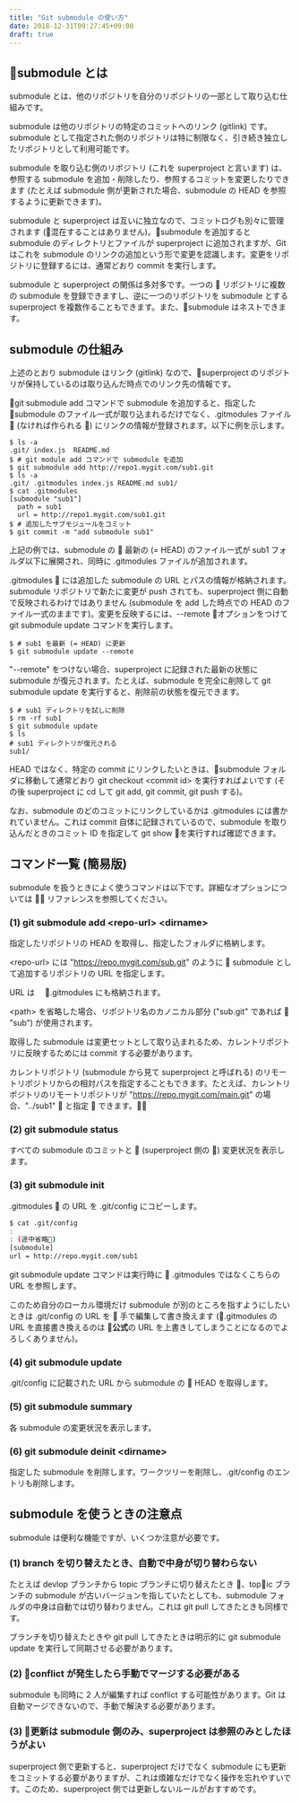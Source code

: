 ```yaml
---
title: "Git submodule の使い方"
date: 2018-12-31T09:27:45+09:00
draft: true
---
```


## submodule とは

submodule とは、他のリポジトリを自分のリポジトリの一部として取り込む仕組みです。

submodule は他のリポジトリの特定のコミットへのリンク (gitlink) です。submodule として指定された側のリポジトリは特に制限なく、引き続き独立したリポジトリとして利用可能です。

submodule を取り込む側のリポジトリ (これを superproject と言います) は、参照する submodule を追加・削除したり、参照するコミットを変更したりできます (たとえば submodule 側が更新された場合、submodule の HEAD を参照するように更新できます)。

submodule と superproject は互いに独立なので、コミットログも別々に管理されます (混在することはありません)。submodule を追加すると submodule のディレクトリとファイルが superproject に追加されますが、Git はこれを submodule のリンクの追加という形で変更を認識します。変更をリポジトリに登録するには、通常どおり commit を実行します。

submodule と superproject の関係は多対多です。一つの  リポジトリに複数の submodule を登録できますし、逆に一つのリポジトリを submodule とする superproject を複数作ることもできます。また、submodule はネストできます。

## submodule の仕組み

上述のとおり submodule はリンク (gitlink) なので、superproject のリポジトリが保持しているのは取り込んだ時点でのリンク先の情報です。

git submodule add コマンドで submodule を追加すると、指定した submodule のファイル一式が取り込まれるだけでなく、.gitmodules ファイル  (なければ作られる ) にリンクの情報が登録されます。以下に例を示します。

```bash:
$ ls -a
.git/ index.js  README.md
$ # git module add コマンドで submodule を追加
$ git submodule add http://repo1.mygit.com/sub1.git
$ ls -a
.git/ .gitmodules index.js README.md sub1/
$ cat .gitmodules
[submodule "sub1"]
  path = sub1
  url = http://repo1.mygit.com/sub1.git
$ # 追加したサブモジュールをコミット
$ git commit -m "add submodule sub1"
```

上記の例では、submodule の  最新の (= HEAD) のファイル一式が sub1 フォルダ以下に展開され、同時に .gitmodules ファイルが追加されます。

.gitmodules  には追加した submodule の URL とパスの情報が格納されます。submodule リポジトリで新たに変更が push されても、superproject 側に自動で反映されるわけではありません (submodule を add した時点での HEAD のファイル一式のままです)。変更を反映するには、--remote オプションをつけて git submodule update コマンドを実行します。

```bash:
$ # sub1 を最新 (= HEAD) に更新
$ git submodule update --remote
```

"--remote" をつけない場合、superproject に記録された最新の状態に submodule が復元されます。たとえば、submodule を完全に削除して git submodule update を実行すると、削除前の状態を復元できます。

```bash:
$ # sub1 ディレクトリを試しに削除
$ rm -rf sub1
$ git submodule update
$ ls
# sub1 ディレクトリが復元される
sub1/
```

HEAD ではなく、特定の commit にリンクしたいときは、submodule フォルダに移動して通常どおり git checkout &lt;commit id> を実行すればよいです (その後 superproject に cd して git add, git commit, git push する)。

なお、submodule のどのコミットにリンクしているかは .gitmodules には書かれていません。これは commit 自体に記録されているので、submodule を取り込んだときのコミット ID を指定して git show を実行すれば確認できます。

## コマンド一覧 (簡易版)

submodule を扱うときによく使うコマンドは以下です。詳細なオプションについては  リファレンスを参照してください。

### (1) git submodule add &lt;repo-url> &lt;dirname>

指定したリポジトリの HEAD を取得し、指定したフォルダに格納します。

&lt;repo-url> には "https://repo.mygit.com/sub.git" のように  submodule として追加するリポジトリの URL を指定します。

URL は　 .gitmodules にも格納されます。

&lt;path> を省略した場合、リポジトリ名のカノニカル部分 ("sub.git" であれば  "sub") が使用されます。

取得した submodule は変更セットとして取り込まれるため、カレントリポジトリに反映するためには commit する必要があります。

カレントリポジトリ (submodule から見て superproject と呼ばれる) のリモートリポジトリからの相対パスを指定することもできます。たとえば、カレントリポジトリのリモートリポジトリが "https://repo.mygit.com/main.git" の場合、"../sub1"  と指定  できます。

### (2) git submodule status

すべての submodule のコミットと  (superproject 側の ) 変更状況を表示します。

### (3) git submodule init

.gitmodules  の URL を .git/config にコピーします。

```bash
$ cat .git/config
:
: (途中省略)
[submodule]
url = http://repo.mygit.com/sub1
```

git submodule update コマンドは実行時に  .gitmodules ではなくこちらの URL を参照します。

このため自分のローカル環境だけ submodule が別のところを指すようにしたいときは .git/config の URL を  手で編集して書き換えます (.gitmodules の URL を直接書き換えるのは **公式**の URL を上書きしてしまうことになるのでよろしくありません)。

### (4) git submodule update

.git/config に記載された URL から submodule の  HEAD を取得します。

### (5) git submodule summary

各 submodule の変更状況を表示します。

### (6) git submodule deinit &lt;dirname>

指定した submodule を削除します。ワークツリーを削除し、.git/config のエントリも削除します。

## submodule を使うときの注意点

submodule は便利な機能ですが、いくつか注意が必要です。

### (1) branch を切り替えたとき、自動で中身が切り替わらない

たとえば devlop ブランチから topic ブランチに切り替えたとき 、topic ブランチの submodule が古いバージョンを指していたとしても、submodule フォルダの中身は自動では切り替わりません。これは git pull してきたときも同様です。

ブランチを切り替えたときや git pull してきたときは明示的に git submodule update を実行して同期させる必要があります。

### (2) conflict が発生したら手動でマージする必要がある

submodule も同時に 2 人が編集すれば conflict する可能性があります。Git は自動マージできないので、手動で解決する必要があります。

### (3)  更新は submodule 側のみ、superproject は参照のみとしたほうがよい

superproject 側で更新すると、superproject だけでなく submodule にも更新をコミットする必要がありますが、これは煩雑なだけでなく操作を忘れやすいです。このため、superproject 側では更新しないルールがおすすめです。
